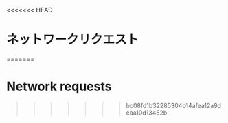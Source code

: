 
<<<<<<< HEAD
# ネットワークリクエスト
=======
# Network requests
>>>>>>> bc08fd1b32285304b14afea12a9deaa10d13452b
